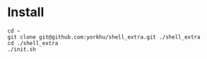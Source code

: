 Install
===========
```
cd ~
git clone git@github.com:yorkhu/shell_extra.git ./shell_extra
cd ./shell_extra
./init.sh
```
